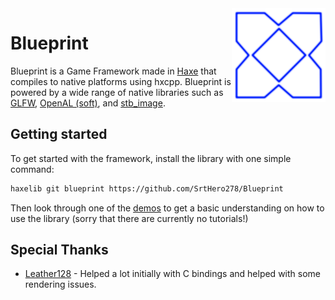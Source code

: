 <img src="frameworkArt/logo.png" alt="Framework logo" align="right" width="150" height="150" />

# Blueprint

Blueprint is a Game Framework made in [Haxe](https://haxe.org) that compiles to native platforms using hxcpp.
Blueprint is powered by a wide range of native libraries such as [GLFW](https://www.glfw.org/),
[OpenAL (soft)](https://openal-soft.org/), and [stb_image](https://github.com/nothings/stb).

## Getting started

To get started with the framework, install the library with one simple command:

```sh
haxelib git blueprint https://github.com/SrtHero278/Blueprint
```

Then look through one of the [demos](https://github.com/BlueprintFramework-Team/Blueprint-Demos) to get a basic understanding on how to use the library
(sorry that there are currently no tutorials!)

## Special Thanks

- [Leather128](https://github.com/Leather128) - Helped a lot initially with C bindings and helped with some rendering issues.
